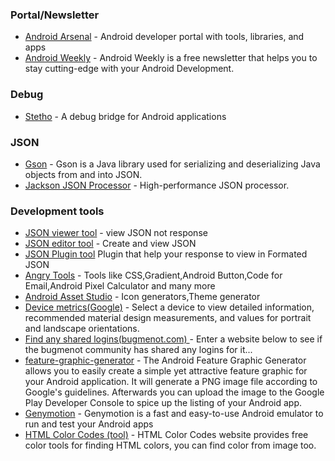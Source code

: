 ### Portal/Newsletter

- [Android Arsenal](https://android-arsenal.com/) - Android developer portal with tools, libraries, and apps
- [Android Weekly](http://androidweekly.net/) - Android Weekly is a free newsletter that helps you to stay cutting-edge with your Android Development.

### Debug 
- [Stetho](http://facebook.github.io/stetho/#integrations) - A debug bridge for Android applications

### JSON
- [Gson](https://github.com/google/gson) - Gson is a Java library used for serializing and deserializing Java objects from and into JSON.
- [Jackson JSON Processor](https://github.com/FasterXML/jackson) - High-performance JSON processor.

### Development tools 
- [JSON viewer tool](http://json.parser.online.fr/) - view JSON not response 
- [JSON editor tool](http://www.jsoneditoronline.org/) - Create and view JSON 
- [JSON Plugin tool](https://addons.mozilla.org/en-Us/firefox/addon/jsonview/) Plugin that help your response to view in Formated JSON
- [Angry Tools](http://angrytools.com/) - Tools like CSS,Gradient,Android Button,Code for Email,Android Pixel Calculator and many more
- [Android Asset Studio](http://romannurik.github.io/AndroidAssetStudio/) - Icon generators,Theme generator
- [Device metrics(Google)](https://design.google.com/devices/) - Select a device to view detailed information, recommended material design measurements, and values for portrait and landscape orientations.
- [Find any shared logins(bugmenot.com) ](http://bugmenot.com/) - Enter a website below to see if the bugmenot community has shared any logins for it...
- [feature-graphic-generator](http://www.norio.be/android-feature-graphic-generator/) - The Android Feature Graphic Generator allows you to easily create a simple yet attractive feature graphic for your Android application. It will generate a PNG image file according to Google's guidelines. Afterwards you can upload the image to the Google Play Developer Console to spice up the listing of your Android app. 
- [Genymotion](https://www.genymotion.com/) - Genymotion is a fast and easy-to-use Android emulator to run and test your Android apps
- [HTML Color Codes (tool)](http://html-color-codes.info/) - HTML Color Codes website provides free color tools for finding HTML colors, you can find color from image too.

